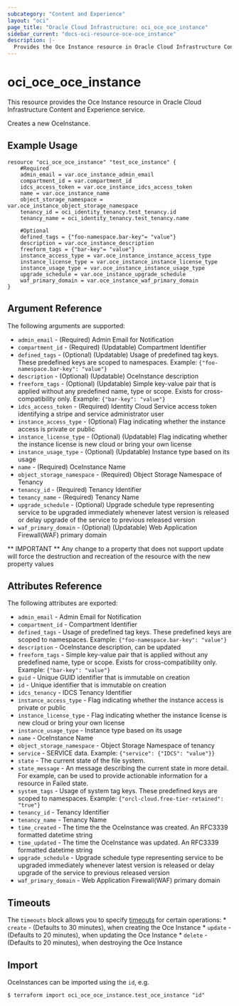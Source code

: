```yaml
---
subcategory: "Content and Experience"
layout: "oci"
page_title: "Oracle Cloud Infrastructure: oci_oce_oce_instance"
sidebar_current: "docs-oci-resource-oce-oce_instance"
description: |-
  Provides the Oce Instance resource in Oracle Cloud Infrastructure Content and Experience service
---
```


# oci_oce_oce_instance
This resource provides the Oce Instance resource in Oracle Cloud Infrastructure Content and Experience service.

Creates a new OceInstance.


## Example Usage

```hcl
resource "oci_oce_oce_instance" "test_oce_instance" {
	#Required
	admin_email = var.oce_instance_admin_email
	compartment_id = var.compartment_id
	idcs_access_token = var.oce_instance_idcs_access_token
	name = var.oce_instance_name
	object_storage_namespace = var.oce_instance_object_storage_namespace
	tenancy_id = oci_identity_tenancy.test_tenancy.id
	tenancy_name = oci_identity_tenancy.test_tenancy.name

	#Optional
	defined_tags = {"foo-namespace.bar-key"= "value"}
	description = var.oce_instance_description
	freeform_tags = {"bar-key"= "value"}
	instance_access_type = var.oce_instance_instance_access_type
	instance_license_type = var.oce_instance_instance_license_type
	instance_usage_type = var.oce_instance_instance_usage_type
	upgrade_schedule = var.oce_instance_upgrade_schedule
	waf_primary_domain = var.oce_instance_waf_primary_domain
}
```

## Argument Reference

The following arguments are supported:

* `admin_email` - (Required) Admin Email for Notification
* `compartment_id` - (Required) (Updatable) Compartment Identifier
* `defined_tags` - (Optional) (Updatable) Usage of predefined tag keys. These predefined keys are scoped to namespaces. Example: `{"foo-namespace.bar-key": "value"}` 
* `description` - (Optional) (Updatable) OceInstance description
* `freeform_tags` - (Optional) (Updatable) Simple key-value pair that is applied without any predefined name, type or scope. Exists for cross-compatibility only. Example: `{"bar-key": "value"}` 
* `idcs_access_token` - (Required) Identity Cloud Service access token identifying a stripe and service administrator user
* `instance_access_type` - (Optional) Flag indicating whether the instance access is private or public
* `instance_license_type` - (Optional) (Updatable) Flag indicating whether the instance license is new cloud or bring your own license
* `instance_usage_type` - (Optional) (Updatable) Instance type based on its usage
* `name` - (Required) OceInstance Name
* `object_storage_namespace` - (Required) Object Storage Namespace of Tenancy
* `tenancy_id` - (Required) Tenancy Identifier
* `tenancy_name` - (Required) Tenancy Name
* `upgrade_schedule` - (Optional) Upgrade schedule type representing service to be upgraded immediately whenever latest version is released or delay upgrade of the service to previous released version 
* `waf_primary_domain` - (Optional) (Updatable) Web Application Firewall(WAF) primary domain


** IMPORTANT **
Any change to a property that does not support update will force the destruction and recreation of the resource with the new property values

## Attributes Reference

The following attributes are exported:

* `admin_email` - Admin Email for Notification
* `compartment_id` - Compartment Identifier
* `defined_tags` - Usage of predefined tag keys. These predefined keys are scoped to namespaces. Example: `{"foo-namespace.bar-key": "value"}` 
* `description` - OceInstance description, can be updated
* `freeform_tags` - Simple key-value pair that is applied without any predefined name, type or scope. Exists for cross-compatibility only. Example: `{"bar-key": "value"}` 
* `guid` - Unique GUID identifier that is immutable on creation
* `id` - Unique identifier that is immutable on creation
* `idcs_tenancy` - IDCS Tenancy Identifier
* `instance_access_type` - Flag indicating whether the instance access is private or public
* `instance_license_type` - Flag indicating whether the instance license is new cloud or bring your own license
* `instance_usage_type` - Instance type based on its usage
* `name` - OceInstance Name
* `object_storage_namespace` - Object Storage Namespace of tenancy
* `service` - SERVICE data. Example: `{"service": {"IDCS": "value"}}` 
* `state` - The current state of the file system.
* `state_message` - An message describing the current state in more detail. For example, can be used to provide actionable information for a resource in Failed state.
* `system_tags` - Usage of system tag keys. These predefined keys are scoped to namespaces. Example: `{"orcl-cloud.free-tier-retained": "true"}` 
* `tenancy_id` - Tenancy Identifier
* `tenancy_name` - Tenancy Name
* `time_created` - The time the the OceInstance was created. An RFC3339 formatted datetime string
* `time_updated` - The time the OceInstance was updated. An RFC3339 formatted datetime string
* `upgrade_schedule` - Upgrade schedule type representing service to be upgraded immediately whenever latest version is released or delay upgrade of the service to previous released version 
* `waf_primary_domain` - Web Application Firewall(WAF) primary domain

## Timeouts

The `timeouts` block allows you to specify [timeouts](https://registry.terraform.io/providers/hashicorp/oci/latest/docs/guides/changing_timeouts) for certain operations:
	* `create` - (Defaults to 30 minutes), when creating the Oce Instance
	* `update` - (Defaults to 20 minutes), when updating the Oce Instance
	* `delete` - (Defaults to 20 minutes), when destroying the Oce Instance


## Import

OceInstances can be imported using the `id`, e.g.

```
$ terraform import oci_oce_oce_instance.test_oce_instance "id"
```

